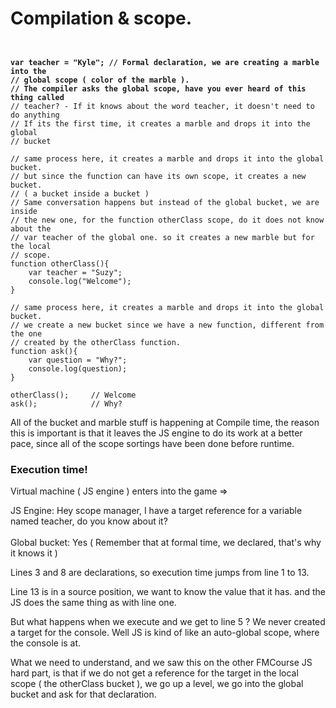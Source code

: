 # Compilation & scope.

<pre class="language-javascript" data-line-numbers><code class="lang-javascript"><strong>
</strong><strong>
</strong><strong>var teacher = "Kyle"; // Formal declaration, we are creating a marble into the
</strong><strong>// global scope ( color of the marble ).
</strong><strong>// The compiler asks the global scope, have you ever heard of this thing called
</strong>// teacher? - If it knows about the word teacher, it doesn't need to do anything
// If its the first time, it creates a marble and drops it into the global
// bucket

// same process here, it creates a marble and drops it into the global bucket.
// but since the function can have its own scope, it creates a new bucket.
// ( a bucket inside a bucket )
// Same conversation happens but instead of the global bucket, we are inside
// the new one, for the function otherClass scope, do it does not know about the
// var teacher of the global one. so it creates a new marble but for the local 
// scope.
function otherClass(){
    var teacher = "Suzy";
    console.log("Welcome");
}

// same process here, it creates a marble and drops it into the global bucket.
// we create a new bucket since we have a new function, different from the one
// created by the otherClass function.
function ask(){
    var question = "Why?";
    console.log(question);
}

otherClass();     // Welcome
ask();            // Why?
</code></pre>

All of the bucket and marble stuff is happening at Compile time, the reason this is important is that it leaves the JS engine to do its work at a better pace, since all of the scope sortings have been done before runtime.

### Execution time!

Virtual machine ( JS engine ) enters into the game =>

JS Engine: Hey scope manager, I have a target reference for a variable named teacher, do you know about it?\
\
Global bucket: Yes ( Remember that at formal time, we declared, that's why it knows it )

Lines 3 and 8 are declarations, so execution time jumps from line 1 to 13.

Line 13 is in a source position, we want to know the value that it has. and the JS does the same thing as with line one.

But what happens when we execute and we get to line 5 ? We never created a target for the console. Well JS is kind of like an auto-global scope, where the console is at.

What we need to understand, and we saw this on the other FMCourse JS hard part, is that if we do not get a reference for the target in the local scope ( the otherClass bucket ), we go up a level, we go into the global bucket and ask for that declaration.

